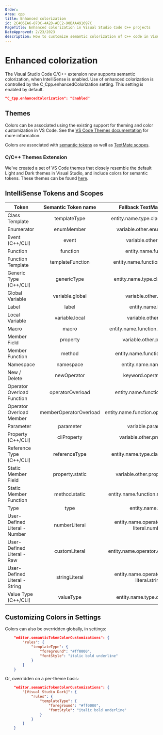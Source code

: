 ```yaml
---
Order:
Area: cpp
title: Enhanced colorization
id: 2C406EA6-87DC-4A2D-AEC2-90BAA491697C
PageTitle: Enhanced colorization in Visual Studio Code C++ projects
DateApproved: 2/23/2023
description: How to customize semantic colorization of C++ code in Visual Studio Code.
---
```


# Enhanced colorization

The Visual Studio Code C/C++ extension now supports semantic colorization, when IntelliSense is enabled. Use of enhanced colorization is controlled by the C_Cpp.enhancedColorization setting. This setting is enabled by default.

```json
"C_Cpp.enhancedColorization": "Enabled"
```

## Themes

Colors can be associated using the existing support for theming and color customization in VS Code. See the [VS Code Themes documentation](/docs/getstarted/themes.md) for more information.

Colors are associated with [semantic tokens](https://code.visualstudio.com/api/extension-guides/color-theme#semantic-colors) as well as [TextMate scopes](https://macromates.com/manual/en/language_grammars#naming_conventions).

### C/C++ Themes Extension

We've created a set of VS Code themes that closely resemble the default Light and Dark themes in Visual Studio, and include colors for semantic tokens. These themes can be found [here](https://marketplace.visualstudio.com/items?itemName=ms-vscode.cpptools-themes).

## IntelliSense Tokens and Scopes

| Token                         |  Semantic Token name   |          Fallback TextMate Scope           |
| ----------------------------- | :--------------------: | :----------------------------------------: |
| Class Template                |      templateType      |      entity.name.type.class.templated      |
| Enumerator                    |       enumMember       |         variable.other.enummember          |
| Event (C++/CLI)               |         event          |            variable.other.event            |
| Function                      |        function        |            entity.name.function            |
| Function Template             |    templateFunction    |       entity.name.function.templated       |
| Generic Type (C++/CLI)        |      genericType       |       entity.name.type.class.generic       |
| Global Variable               |    variable.global     |           variable.other.global            |
| Label                         |         label          |             entity.name.label              |
| Local Variable                |     variable.local     |            variable.other.local            |
| Macro                         |         macro          |     entity.name.function.preprocessor      |
| Member Field                  |        property        |          variable.other.property           |
| Member Function               |         method         |        entity.name.function.member         |
| Namespace                     |       namespace        |           entity.name.namespace            |
| New / Delete                  |      newOperator       |            keyword.operator.new            |
| Operator Overload Function    |    operatorOverload    |       entity.name.function.operator        |
| Operator Overload Member      | memberOperatorOverload |    entity.name.function.operator.member    |
| Parameter                     |       parameter        |             variable.parameter             |
| Property (C++/CLI)            |      cliProperty       |        variable.other.property.cli         |
| Reference Type (C++/CLI)      |     referenceType      |      entity.name.type.class.reference      |
| Static Member Field           |    property.static     |       variable.other.property.static       |
| Static Member Function        |     method.static      |     entity.name.function.member.static     |
| Type                          |          type          |              entity.name.type              |
| User-Defined Literal - Number |     numberLiteral      | entity.name.operator.custom-literal.number |
| User-Defined Literal - Raw    |     customLiteral      |    entity.name.operator.custom-literal     |
| User-Defined Literal - String |     stringLiteral      | entity.name.operator.custom-literal.string |
| Value Type (C++/CLI)          |       valueType        |        entity.name.type.class.value        |

## Customizing Colors in Settings

Colors can also be overridden globally, in settings:

```json
    "editor.semanticTokenColorCustomizations": {
        "rules": {
            "templateType": {
                "foreground": "#ff0000",
                "fontStyle": "italic bold underline"
            }
        }
    }
```

Or, overridden on a per-theme basis:

```json
    "editor.semanticTokenColorCustomizations": {
        "[Visual Studio Dark]": {
            "rules": {
                "templateType": {
                    "foreground": "#ff0000",
                    "fontStyle": "italic bold underline"
                }
            }
        }
    }
```
